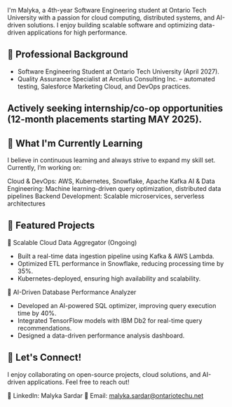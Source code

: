 I'm Malyka, a 4th-year Software Engineering student at Ontario Tech University with a passion for cloud computing, distributed systems, and AI-driven solutions. I enjoy building scalable software and optimizing data-driven applications for high performance.

## 💼 Professional Background
- Software Engineering Student at Ontario Tech University (April 2027).
- Quality Assurance Specialist at Arcelius Consulting Inc.
   – automated testing, Salesforce Marketing Cloud, and DevOps practices.

## Actively seeking internship/co-op opportunities (12-month placements starting MAY 2025).

## 🌱 What I'm Currently Learning
I believe in continuous learning and always strive to expand my skill set. Currently, I’m working on:

Cloud & DevOps: AWS, Kubernetes, Snowflake, Apache Kafka
AI & Data Engineering: Machine learning-driven query optimization, distributed data pipelines
Backend Development: Scalable microservices, serverless architectures

## 🚀 Featured Projects
🔹 Scalable Cloud Data Aggregator (Ongoing)
- Built a real-time data ingestion pipeline using Kafka & AWS Lambda.
- Optimized ETL performance in Snowflake, reducing processing time by 35%.
- Kubernetes-deployed, ensuring high availability and scalability.

🔹 AI-Driven Database Performance Analyzer
- Developed an AI-powered SQL optimizer, improving query execution time by 40%.
- Integrated TensorFlow models with IBM Db2 for real-time query recommendations.
- Designed a data-driven performance analysis dashboard.

## 💬 Let's Connect!
I enjoy collaborating on open-source projects, cloud solutions, and AI-driven applications. Feel free to reach out!

📌 LinkedIn: Malyka Sardar
📩 Email: malyka.sardar@ontariotechu.net
